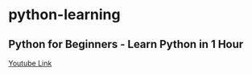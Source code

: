 # python-learning
## Python for Beginners - Learn Python in 1 Hour
[Youtube Link](https://www.youtube.com/watch?v=kqtD5dpn9C8)

